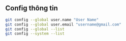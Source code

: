 ## Config thông tin

```bash
git config --global user.name "User Name"
git config --global user.email "username@gmail.com"
git config --global --list
git config --system --list
```
